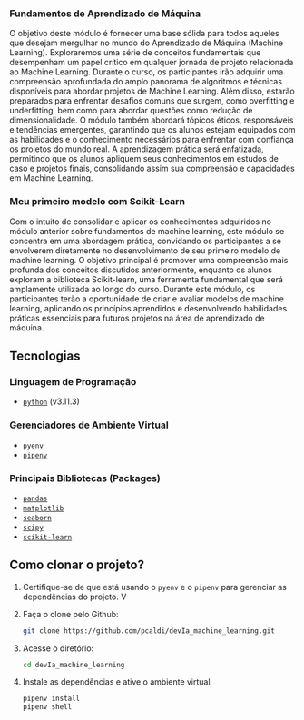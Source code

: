 
### Fundamentos de Aprendizado de Máquina

O objetivo deste módulo é fornecer uma base sólida para todos aqueles que desejam mergulhar no mundo do Aprendizado de Máquina (Machine Learning). Exploraremos uma série de conceitos fundamentais que desempenham um papel crítico em qualquer jornada de projeto relacionada ao Machine Learning. Durante o curso, os participantes irão adquirir uma compreensão aprofundada do amplo panorama de algoritmos e técnicas disponíveis para abordar projetos de Machine Learning. Além disso, estarão preparados para enfrentar desafios comuns que surgem, como overfitting e underfitting, bem como para abordar questões como redução de dimensionalidade. O módulo também abordará tópicos éticos, responsáveis e tendências emergentes, garantindo que os alunos estejam equipados com as habilidades e o conhecimento necessários para enfrentar com confiança os projetos do mundo real. A aprendizagem prática será enfatizada, permitindo que os alunos apliquem seus conhecimentos em estudos de caso e projetos finais, consolidando assim sua compreensão e capacidades em Machine Learning.

### Meu primeiro modelo com Scikit-Learn

Com o intuito de consolidar e aplicar os conhecimentos adquiridos no módulo anterior sobre fundamentos de machine learning, este módulo se concentra em uma abordagem prática, convidando os participantes a se envolverem diretamente no desenvolvimento de seu primeiro modelo de machine learning. O objetivo principal é promover uma compreensão mais profunda dos conceitos discutidos anteriormente, enquanto os alunos exploram a biblioteca Scikit-learn, uma ferramenta fundamental que será amplamente utilizada ao longo do curso. Durante este módulo, os participantes terão a oportunidade de criar e avaliar modelos de machine learning, aplicando os princípios aprendidos e desenvolvendo habilidades práticas essenciais para futuros projetos na área de aprendizado de máquina.


## Tecnologias

### Linguagem de Programação

- [`python`](https://www.python.org/) (v3.11.3)

### Gerenciadores de Ambiente Virtual

- [`pyenv`](https://github.com/pyenv/pyenv)
- [`pipenv`](https://pipenv.pypa.io/en/latest/)

### Principais Bibliotecas (Packages)

- [`pandas`](https://pandas.pydata.org/)
- [`matplotlib`](https://matplotlib.org/)
- [`seaborn`](https://seaborn.pydata.org/)
- [`scipy`](https://scipy.org/)
- [`scikit-learn`](https://scikit-learn.org/stable/)

## Como clonar o projeto?

1. Certifique-se de que está usando o `pyenv` e o `pipenv` para gerenciar as dependências do projeto. V

2. Faça o clone pelo Github:

    ```bash
    git clone https://github.com/pcaldi/devIa_machine_learning.git
    ```

3. Acesse o diretório:

    ```bash
    cd devIa_machine_learning
    ```

4. Instale as dependências e ative o ambiente virtual

    ```bash
    pipenv install
    pipenv shell
    ```
